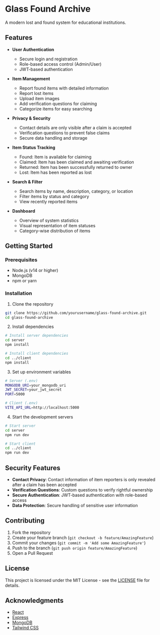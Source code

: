 # Glass Found Archive

A modern lost and found system for educational institutions.

## Features

- **User Authentication**
  - Secure login and registration
  - Role-based access control (Admin/User)
  - JWT-based authentication

- **Item Management**
  - Report found items with detailed information
  - Report lost items
  - Upload item images
  - Add verification questions for claiming
  - Categorize items for easy searching

- **Privacy & Security**
  - Contact details are only visible after a claim is accepted
  - Verification questions to prevent false claims
  - Secure data handling and storage

- **Item Status Tracking**
  - Found: Item is available for claiming
  - Claimed: Item has been claimed and awaiting verification
  - Returned: Item has been successfully returned to owner
  - Lost: Item has been reported as lost

- **Search & Filter**
  - Search items by name, description, category, or location
  - Filter items by status and category
  - View recently reported items

- **Dashboard**
  - Overview of system statistics
  - Visual representation of item statuses
  - Category-wise distribution of items

## Getting Started

### Prerequisites

- Node.js (v14 or higher)
- MongoDB
- npm or yarn

### Installation

1. Clone the repository
```bash
git clone https://github.com/yourusername/glass-found-archive.git
cd glass-found-archive
```

2. Install dependencies
```bash
# Install server dependencies
cd server
npm install

# Install client dependencies
cd ../client
npm install
```

3. Set up environment variables
```bash
# Server (.env)
MONGODB_URI=your_mongodb_uri
JWT_SECRET=your_jwt_secret
PORT=5000

# Client (.env)
VITE_API_URL=http://localhost:5000
```

4. Start the development servers
```bash
# Start server
cd server
npm run dev

# Start client
cd ../client
npm run dev
```

## Security Features

- **Contact Privacy**: Contact information of item reporters is only revealed after a claim has been accepted
- **Verification Questions**: Custom questions to verify rightful ownership
- **Secure Authentication**: JWT-based authentication with role-based access
- **Data Protection**: Secure handling of sensitive user information

## Contributing

1. Fork the repository
2. Create your feature branch (`git checkout -b feature/AmazingFeature`)
3. Commit your changes (`git commit -m 'Add some AmazingFeature'`)
4. Push to the branch (`git push origin feature/AmazingFeature`)
5. Open a Pull Request

## License

This project is licensed under the MIT License - see the [LICENSE](LICENSE) file for details.

## Acknowledgments

- [React](https://reactjs.org/)
- [Express](https://expressjs.com/)
- [MongoDB](https://www.mongodb.com/)
- [Tailwind CSS](https://tailwindcss.com/)
